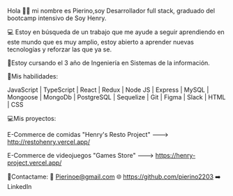 Hola 👋👋 mi nombre  es Pierino,soy Desarrollador full stack, graduado del bootcamp intensivo de Soy Henry.

💻 Estoy en búsqueda de un trabajo que me ayude a seguir aprendiendo en este mundo que es muy amplio, estoy abierto a aprender nuevas tecnologías y reforzar las que ya se.

📝Estoy cursando el 3 año de Ingeniería en Sistemas de la información. 

🚀Mis habilidades: 

JavaScript | TypeScript | React | Redux | Node JS | Express | MySQL | Mongoose | MongoDb | PostgreSQL | Sequelize | Git | Figma | Slack | HTML | CSS

💻Mis proyectos:

E-Commerce de comidas "Henry's Resto Project" ---> http://restohenry.vercel.app/

E-Commerce de videojuegos "Games Store" ---> https://henry-project.vercel.app/

🤝Contactame:
📧 Pierinoe@gmail.com
🌐 https://github.com/pierino2203
➡️ LinkedIn
